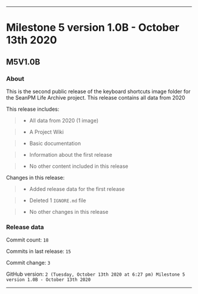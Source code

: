 
***

# Milestone 5 version 1.0B - October 13th 2020

## M5V1.0B

### About

This is the second public release of the keyboard shortcuts image folder for the SeanPM Life Archive project. This release contains all data from 2020

This release includes:

> * All data from 2020 (1 image)

> * A Project Wiki

> * Basic documentation

> * Information about the first release

> * No other content included in this release

Changes in this release:

> * Added release data for the first release

> * Deleted 1 `IGNORE.md` file

> * No other changes in this release

### Release data

Commit count: `18`

Commits in last release: `15`

Commit change: `3`

GitHub version: `2 (Tuesday, October 13th 2020 at 6:27 pm) Milestone 5 version 1.0B - October 13th 2020`

***
